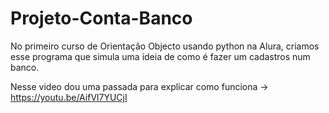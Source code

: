 # Projeto-Conta-Banco
No primeiro curso de Orientação Objecto usando python na Alura, criamos esse programa que simula uma ideia de como é fazer um cadastros num banco.

Nesse video dou uma passada para explicar como funciona -> https://youtu.be/AifVl7YUCjI
